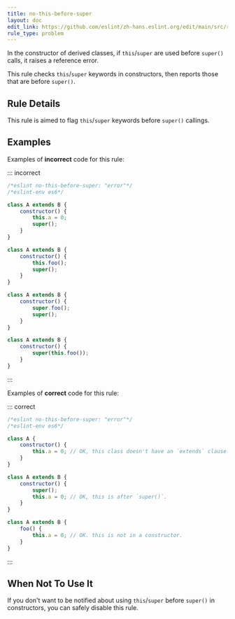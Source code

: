 ```yaml
---
title: no-this-before-super
layout: doc
edit_link: https://github.com/eslint/zh-hans.eslint.org/edit/main/src/rules/no-this-before-super.md
rule_type: problem
---
```




In the constructor of derived classes, if `this`/`super` are used before `super()` calls, it raises a reference error.

This rule checks `this`/`super` keywords in constructors, then reports those that are before `super()`.

## Rule Details

This rule is aimed to flag `this`/`super` keywords before `super()` callings.

## Examples

Examples of **incorrect** code for this rule:

::: incorrect

```js
/*eslint no-this-before-super: "error"*/
/*eslint-env es6*/

class A extends B {
    constructor() {
        this.a = 0;
        super();
    }
}

class A extends B {
    constructor() {
        this.foo();
        super();
    }
}

class A extends B {
    constructor() {
        super.foo();
        super();
    }
}

class A extends B {
    constructor() {
        super(this.foo());
    }
}
```

:::

Examples of **correct** code for this rule:

::: correct

```js
/*eslint no-this-before-super: "error"*/
/*eslint-env es6*/

class A {
    constructor() {
        this.a = 0; // OK, this class doesn't have an `extends` clause.
    }
}

class A extends B {
    constructor() {
        super();
        this.a = 0; // OK, this is after `super()`.
    }
}

class A extends B {
    foo() {
        this.a = 0; // OK. this is not in a constructor.
    }
}
```

:::

## When Not To Use It

If you don't want to be notified about using `this`/`super` before `super()` in constructors, you can safely disable this rule.
